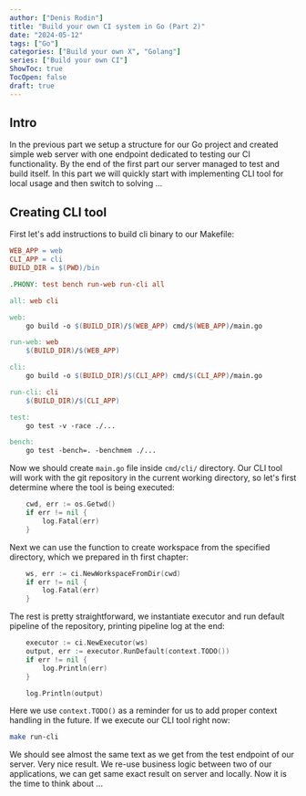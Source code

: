 ```yaml
---
author: ["Denis Rodin"]
title: "Build your own CI system in Go (Part 2)"
date: "2024-05-12"
tags: ["Go"]
categories: ["Build your own X", "Golang"]
series: ["Build your own CI"]
ShowToc: true
TocOpen: false
draft: true
---
```


## Intro

In the previous part we setup a structure for our Go project and created simple web server with one endpoint dedicated to testing our CI functionality. By the end of the first part our server managed to test and build itself. In this part we will quickly start with implementing CLI tool for local usage and then switch to solving ...

## Creating CLI tool

First let's add instructions to build cli binary to our Makefile:
```Makefile {linenos=inline,hl_lines=[2,7,15,16,17,18,19]}
WEB_APP = web
CLI_APP = cli
BUILD_DIR = $(PWD)/bin

.PHONY: test bench run-web run-cli all

all: web cli

web:
	go build -o $(BUILD_DIR)/$(WEB_APP) cmd/$(WEB_APP)/main.go

run-web: web
	$(BUILD_DIR)/$(WEB_APP)

cli:
	go build -o $(BUILD_DIR)/$(CLI_APP) cmd/$(CLI_APP)/main.go

run-cli: cli
	$(BUILD_DIR)/$(CLI_APP)	

test:
	go test -v -race ./...

bench:
	go test -bench=. -benchmem ./...
```
Now we should create `main.go` file inside `cmd/cli/` directory. Our CLI tool will work with the git repository in the current working directory, so let's first determine where the tool is being executed:
```go
	cwd, err := os.Getwd()
	if err != nil {
		log.Fatal(err)
	}
```
Next we can use the function to create workspace from the specified directory, which we prepared in th first chapter:
```go
	ws, err := ci.NewWorkspaceFromDir(cwd)
	if err != nil {
		log.Fatal(err)
	}
```
The rest is pretty straightforward, we instantiate executor and run default pipeline of the repository, printing pipeline log at the end:
```go
	executor := ci.NewExecutor(ws)
	output, err := executor.RunDefault(context.TODO())
	if err != nil {
		log.Println(err)
	}

	log.Println(output)
```
Here we use `context.TODO()` as a reminder for us to add proper context handling in the future. If we execute our CLI tool right now:
```bash
make run-cli
```
We should see almost the same text as we get from the test endpoint of our server. Very nice result. We re-use business logic between two of our applications, we can get same exact result on server and locally. Now it is the time to think about ...
